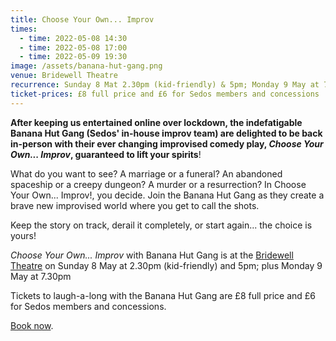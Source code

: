 ```yaml
---
title: Choose Your Own... Improv
times:
  - time: 2022-05-08 14:30
  - time: 2022-05-08 17:00
  - time: 2022-05-09 19:30
image: /assets/banana-hut-gang.png
venue: Bridewell Theatre
recurrence: Sunday 8 Mat 2.30pm (kid-friendly) & 5pm; Monday 9 May at 7.30pm
ticket-prices: £8 full price and £6 for Sedos members and concessions
---
```

**After keeping us entertained online over lockdown, the indefatigable Banana Hut Gang (Sedos' in-house improv team) are delighted to be back in-person with their ever changing improvised comedy play, *Choose Your Own... Improv*, guaranteed to lift your spirits**!

What do you want to see? A marriage or a funeral? An abandoned spaceship or a creepy dungeon? A murder or a resurrection? In Choose Your Own... Improv!, you decide. Join the Banana Hut Gang as they create a brave new improvised world where you get to call the shots.

Keep the story on track, derail it completely, or start again... the choice is yours!

*Choose Your Own... Improv* with Banana Hut Gang is at the [Bridewell Theatre](https://sedos.co.uk/venues/bridewell) on Sunday 8 May at 2.30pm (kid-friendly) and 5pm; plus Monday 9 May at 7.30pm

Tickets to laugh-a-long with the Banana Hut Gang are £8 full price and £6 for Sedos members and concessions.

[Book now](https://sedos.ticketsolve.com).